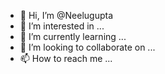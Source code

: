 - 👋 Hi, I’m @Neelugupta
- 👀 I’m interested in ...
- 🌱 I’m currently learning ...
- 💞️ I’m looking to collaborate on ...
- 📫 How to reach me ...

<!---
Neelugupta/Neelugupta is a ✨ special ✨ repository because its `README.md` (this file) appears on your GitHub profile.
You can click the Preview link to take a look at your changes.

// hello world code in java
class HelloWorld{
public static void main(String[] args){
System.out.println("Hello World");
}
}
